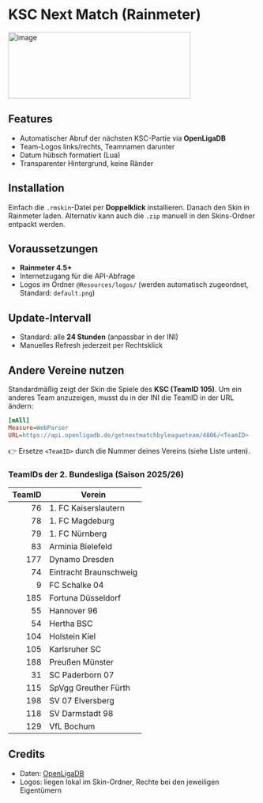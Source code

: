 # KSC Next Match (Rainmeter)

<img width="369" height="134" alt="image" src="https://github.com/user-attachments/assets/ed6be173-57c5-4b2d-bc5f-30ef4240414c" />

## Features

* Automatischer Abruf der nächsten KSC-Partie via **OpenLigaDB**
* Team-Logos links/rechts, Teamnamen darunter
* Datum hübsch formatiert (Lua)
* Transparenter Hintergrund, keine Ränder

## Installation

Einfach die `.rmskin`-Datei per **Doppelklick** installieren. Danach den Skin in Rainmeter laden.
Alternativ kann auch die `.zip` manuell in den Skins-Ordner entpackt werden.

## Voraussetzungen

* **Rainmeter 4.5+**
* Internetzugang für die API-Abfrage
* Logos im Ordner `@Resources/logos/` (werden automatisch zugeordnet, Standard: `default.png`)

## Update-Intervall

* Standard: alle **24 Stunden** (anpassbar in der INI)
* Manuelles Refresh jederzeit per Rechtsklick

## Andere Vereine nutzen

Standardmäßig zeigt der Skin die Spiele des **KSC (TeamID 105)**.
Um ein anderes Team anzuzeigen, musst du in der INI die TeamID in der URL ändern:

```ini
[mAll]
Measure=WebParser
URL=https://api.openligadb.de/getnextmatchbyleagueteam/4806/<TeamID>
```

👉 Ersetze `<TeamID>` durch die Nummer deines Vereins (siehe Liste unten).

### TeamIDs der 2. Bundesliga (Saison 2025/26)

| TeamID | Verein                 |
| -----: | ---------------------- |
|     76 | 1. FC Kaiserslautern   |
|     78 | 1. FC Magdeburg        |
|     79 | 1. FC Nürnberg         |
|     83 | Arminia Bielefeld      |
|    177 | Dynamo Dresden         |
|     74 | Eintracht Braunschweig |
|      9 | FC Schalke 04          |
|    185 | Fortuna Düsseldorf     |
|     55 | Hannover 96            |
|     54 | Hertha BSC             |
|    104 | Holstein Kiel          |
|    105 | Karlsruher SC          |
|    188 | Preußen Münster        |
|     31 | SC Paderborn 07        |
|    115 | SpVgg Greuther Fürth   |
|    198 | SV 07 Elversberg       |
|    118 | SV Darmstadt 98        |
|    129 | VfL Bochum             |

## Credits

* Daten: [OpenLigaDB](https://api.openligadb.de)
* Logos: liegen lokal im Skin-Ordner, Rechte bei den jeweiligen Eigentümern

